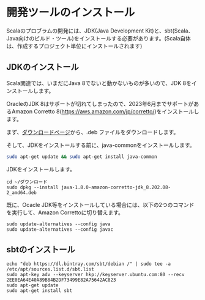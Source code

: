 # 開発ツールのインストール

Scalaのプロブラムの開発には、JDK(Java Development Kit)と、sbt(Scala、Java向けのビルド・ツール)をインストールする必要があります。(Scala自体は、作成するプロジェクト単位にインストールされます)

## JDKのインストール

Scala関連では、いまだにJava 8でないと動かないものが多いので、JDK 8をインストールします。

OracleのJDK 8はサポートが切れてしまったので、2023年6月までサポートがあるAmazon Corretto 8(https://aws.amazon.com/jp/corretto/)をインストールします。

まず、[ダウンロードページ](https://docs.aws.amazon.com/ja_jp/corretto/latest/corretto-8-ug/downloads-list.html)から、.deb ファイルをダウンロードします。

そして、JDKをインストールする前に、java-commonをインストールします。

```bash
sudo apt-get update && sudo apt-get install java-common
```

JDKをインストールします。

```
cd ~/ダウンロード
sudo dpkg --install java-1.8.0-amazon-corretto-jdk_8.202.08-2_amd64.deb
```

既に、Ocacle JDK等をインストールしている場合には、以下の2つのコマンドを実行して、Amazon Correttoに切り替えます。

```
sudo update-alternatives --config java
sudo update-alternatives --config javac
```

## sbtのインストール

```
echo "deb https://dl.bintray.com/sbt/debian /" | sudo tee -a /etc/apt/sources.list.d/sbt.list
sudo apt-key adv --keyserver hkp://keyserver.ubuntu.com:80 --recv 2EE0EA64E40A89B84B2DF73499E82A75642AC823
sudo apt-get update
sudo apt-get install sbt
```

